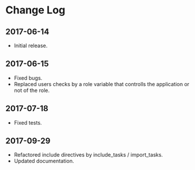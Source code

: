 # Change Log

## 2017-06-14

- Initial release.

## 2017-06-15

- Fixed bugs.
- Replaced users checks by a role variable that controlls the application or not of the role.

## 2017-07-18

- Fixed tests.

## 2017-09-29

- Refactored include directives by include_tasks / import_tasks.
- Updated documentation.
